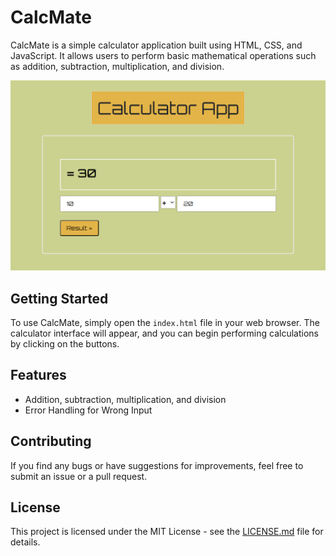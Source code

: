 # CalcMate

CalcMate is a simple calculator application built using HTML, CSS, and JavaScript. It allows users to perform basic mathematical operations such as addition, subtraction, multiplication, and division.

![Alt text](CalcMate.png)
## Getting Started

To use CalcMate, simply open the `index.html` file in your web browser. The calculator interface will appear, and you can begin performing calculations by clicking on the buttons.

## Features

- Addition, subtraction, multiplication, and division
- Error Handling for Wrong Input

## Contributing

If you find any bugs or have suggestions for improvements, feel free to submit an issue or a pull request.

## License

This project is licensed under the MIT License - see the [LICENSE.md](LICENSE.md) file for details.
